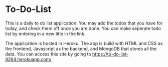 # To-Do-List

This is a daily to do list application. You may add the todos that you have for today, and check them off once you are done. You can make seperate todo list by entering in a new title in the link.

The application is hosted in Heroku. The app is build with HTML and CSS as the frontend, Javascript as the backend, and MongoDB that stores all the data.
You can access this site by going to https://to-do-list-9264.herokuapp.com/
